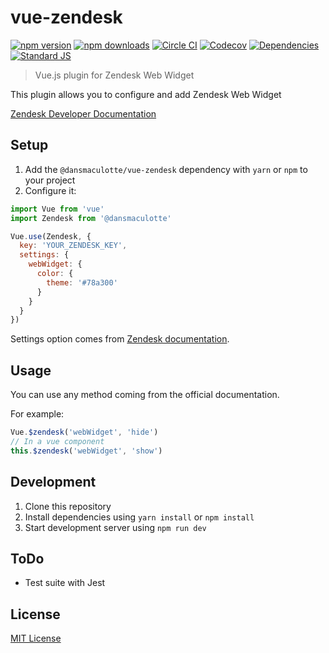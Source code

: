 # vue-zendesk

[![npm version][npm-version-src]][npm-version-href]
[![npm downloads][npm-downloads-src]][npm-downloads-href]
[![Circle CI][circle-ci-src]][circle-ci-href]
[![Codecov][codecov-src]][codecov-href]
[![Dependencies][david-dm-src]][david-dm-href]
[![Standard JS][standard-js-src]][standard-js-href]

> Vue.js plugin for Zendesk Web Widget

This plugin allows you to configure and add Zendesk Web Widget

[Zendesk Developer Documentation](https://developer.zendesk.com/embeddables/docs/widget/introduction)

## Setup

1. Add the `@dansmaculotte/vue-zendesk` dependency with `yarn` or `npm` to your project
2. Configure it:

```js
import Vue from 'vue'
import Zendesk from '@dansmaculotte'

Vue.use(Zendesk, {
  key: 'YOUR_ZENDESK_KEY',
  settings: {
    webWidget: {
      color: {
        theme: '#78a300'
      }
    }
  }
})
```

Settings option comes from [Zendesk documentation](https://developer.zendesk.com/embeddables/docs/widget/settings).

## Usage

You can use any method coming from the official documentation.

For example:
```js
Vue.$zendesk('webWidget', 'hide')
// In a vue component
this.$zendesk('webWidget', 'show')
```

## Development

1. Clone this repository
2. Install dependencies using `yarn install` or `npm install`
3. Start development server using `npm run dev`

## ToDo

- Test suite with Jest

## License

[MIT License](./LICENSE.md)

<!-- Badges -->
[npm-version-src]: https://img.shields.io/npm/dt/@dansmaculotte/vue-zendesk.svg?style=flat-square
[npm-version-href]: https://npmjs.com/package/@dansmaculotte/vue-zendesk

[npm-downloads-src]: https://img.shields.io/npm/v/@dansmaculotte/vue-zendesk/latest.svg?style=flat-square
[npm-downloads-href]: https://npmjs.com/package/@dansmaculotte/vue-zendesk

[circle-ci-src]: https://img.shields.io/circleci/project/github/dansmaculotte/vue-zendesk.svg?style=flat-square
[circle-ci-href]: https://circleci.com/gh/dansmaculotte/vue-zendesk

[codecov-src]: https://img.shields.io/codecov/c/github/dansmaculotte/vue-zendesk.svg?style=flat-square
[codecov-href]: https://codecov.io/gh/dansmaculotte/vue-zendesk

[david-dm-src]: https://david-dm.org/dansmaculotte/vue-zendesk/status.svg?style=flat-square
[david-dm-href]: https://david-dm.org/dansmaculotte/vue-zendesk

[standard-js-src]: https://img.shields.io/badge/code_style-standard-brightgreen.svg?style=flat-square
[standard-js-href]: https://standardjs.com
